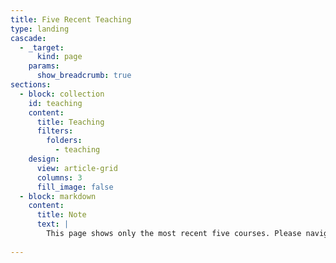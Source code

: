 ```yaml
---
title: Five Recent Teaching
type: landing
cascade:
  - _target:
      kind: page
    params:
      show_breadcrumb: true
sections:
  - block: collection
    id: teaching
    content:
      title: Teaching
      filters:
        folders:
          - teaching
    design:
      view: article-grid
      columns: 3
      fill_image: false
  - block: markdown
    content:
      title: Note
      text: |
        This page shows only the most recent five courses. Please navigate to any course to see the list of all courses, which will appear on the left-hand side.
  
---
```

